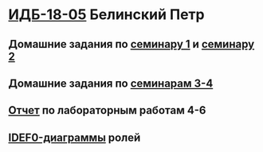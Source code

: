 #  [ИДБ-18-05](https://github.com/stankin/design-part-1/wiki/list-idb-18-05) Белинский Петр

## Домашние задания по [семинару 1](https://github.com/stankin/design-part-1/wiki/sem1) и [семинару 2](https://github.com/stankin/design-part-1/wiki/sem2)

## Домашние задания по [семинарам 3-4](https://github.com/ARaskolnikoff/ARaskolnikoff.github.io/wiki/Деловая-игра)

## [Отчет](https://github.com/ARaskolnikoff/ARaskolnikoff.github.io/wiki/Лабораторные-работы-4,-5-и-6) по лабораторным работам 4-6

## [IDEF0-диаграммы](https://github.com/ARaskolnikoff/ARaskolnikoff.github.io/wiki/IDEF0–диаграммы-ролей) ролей
